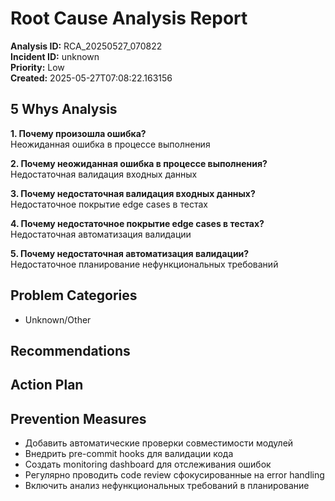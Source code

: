 # Root Cause Analysis Report

**Analysis ID:** RCA_20250527_070822  
**Incident ID:** unknown  
**Priority:** Low  
**Created:** 2025-05-27T07:08:22.163156

## 5 Whys Analysis

**1. Почему произошла ошибка?**  
Неожиданная ошибка в процессе выполнения

**2. Почему неожиданная ошибка в процессе выполнения?**  
Недостаточная валидация входных данных

**3. Почему недостаточная валидация входных данных?**  
Недостаточное покрытие edge cases в тестах

**4. Почему недостаточное покрытие edge cases в тестах?**  
Недостаточная автоматизация валидации

**5. Почему недостаточная автоматизация валидации?**  
Недостаточное планирование нефункциональных требований

## Problem Categories

- Unknown/Other

## Recommendations

## Action Plan

## Prevention Measures

- Добавить автоматические проверки совместимости модулей
- Внедрить pre-commit hooks для валидации кода
- Создать monitoring dashboard для отслеживания ошибок
- Регулярно проводить code review сфокусированные на error handling
- Включить анализ нефункциональных требований в планирование
